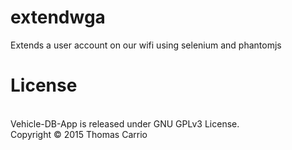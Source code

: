 # extendwga
Extends a user account on our wifi using selenium and phantomjs

<h1>License</h1>
<br>
Vehicle-DB-App is released under GNU GPLv3 License.
<br>
Copyright © 2015 Thomas Carrio
